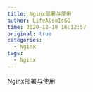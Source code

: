 ```yaml
---
title: Nginx部署与使用
author: LifeAlsoIsGG
time: 2020-12-19 16:12:57
original: true
categories: 
  - Nginx
tags: 
  - Nginx
---
```

Nginx部署与使用